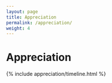 ```yaml
---
layout: page
title: Appreciation
permalink: /appreciation/
weight: 4
---
```


# **Appreciation**


<div class="row">
{% include appreciation/timeline.html %}
</div>